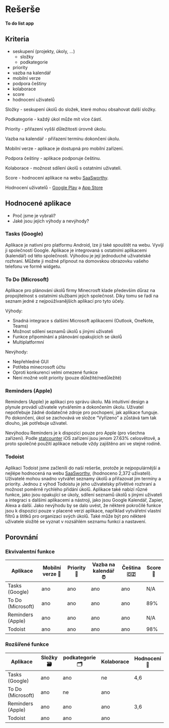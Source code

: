 # Rešerše
**To do list app**

## Kriteria
- seskupení (projekty, úkoly, ...)
    - složky
    - podkategorie  
- priority 
- vazba na kalendář
- mobilní verze
- podpora češtiny
- kolaborace
- score
- hodnocení uživatelů

Složky - seskupení úkolů do složek, které mohou obsahovat další složky.

Podkategorie - každý úkol může mít více částí.

Priority - přiřazení vyšší důležitosti úrovně úkolu.

Vazba na kalendář - přiřazení termínu dokončení úkolu.

Mobilní verze - aplikace je dostupná pro mobilní zařízení.

Podpora češtiny - aplikace podporuje češtinu.

Kolaborace - možnost sdílení úkolů s ostatními uživateli.

Score - hodnocení aplikace na webu [SaaSworthy](https://www.saasworthy.com/).

Hodnocení uživatelů - [Google Play](https://play.google.com/store/apps) a [App Store](https://www.apple.com/cz/app-store/)

## Hodnocené aplikace
- Proč jsme je vybrali?
- Jaké jsou jejich výhody a nevýhody?

### Tasks (Google)
Aplikace je nativní pro platformu Android, lze ji také spouštět na webu. Vyvíjí ji společností Google. Aplikace je integrovaná s ostatními aplikacemi (kalendář) od této společnosti. Výhodou je její jednoduché uživatelské rozhraní. Můžete ji možné připnout na domovskou obrazovku vašeho telefonu ve formě widgetu. 

### To Do (Microsoft)
Aplikace pro plánování úkolů firmy Minecrosft klade především důraz na propojitelnost s ostatními službami jejich společnost. Díky tomu se řadí na seznam jedné z nejpoúžívanějších aplikací pro tyto účely.

Výhody:
- Snadná integrace s dalšími Microsoft aplikacemi (Outlook, OneNote, Teams)
- Možnost sdílení seznamů úkolů s jinými uživateli
- Funkce připomínání a plánování opakujících se úkolů
- Multiplatformní

Nevýhody:
- Nepřehledné GUI
- Potřeba minecrosoft účtu
- Oproti konkurenci velmi omezené funkce
- Není možné volit priority (pouze důležité/nedůležité)
### Reminders (Apple)
Reminders (Apple) je aplikaci pro správu úkolu. Má intuitivní design a plynule provádí uživatele vytvářením a dokončením úkolu. Uživatel nepotřebuje žádné dodatečné zdroje pro pochopení, jak aplikace funguje. Po dokončení, úkol se zachovává ve složce “Vyřízeno” a zůstává tam tak dlouho, jak potřebuje uživatel. 

Nevýhodou Reminders je k dispozici pouze pro Apple (pro všechna zařízení). Podle [statcounter](https://gs.statcounter.com/os-market-share/mobile/worldwide/#quarterly-202301-202301-bar) iOS zařízení jsou jenom 27.63% celosvětově, a proto společné použití aplikace nebude vždy zajištěno ani ve stejné rodině.

### Todoist
Aplikaci Todoist jsme začlenili do naší rešerše, protože je nejpopulárnější a nejlépe hodnocená na webu [SaaSworthy](https://www.saasworthy.com/), (hodnoceno 2,372 uživateli). Uživatelé mohou snadno vytvářet seznamy úkolů a přiřazovat jim termíny a priority.
Jednou z výhod Todoistu je jeho uživatelsky přívětivé rozhraní a možnost poměrně rychlého přidání úkolů. Aplikace také nabízí různé funkce, jako jsou opakující se úkoly, sdílení seznamů úkolů s jinými uživateli a integraci s dalšími aplikacemi a nástroji, jako jsou Google Kalendář, Zapier, Alexa a další.
Jako nevýhodu by se dalo uvést, že některé pokročilé funkce jsou k dispozici pouze v placené verzi aplikace, například vytvářetní vlastní filtrů a štítků pro organizaci svých úkolů. Také může být pro některé uživatele složité se vyznat v rozsáhlém seznamu funkcí a nastavení.

## Porovnání

### Ekvivalentní funkce
| Aplikace | Mobilní verze 📱 | Priority 🌟 | Vazba na kalendář ⏰ | Čeština 🇨🇿 | Score 💯 |
|  --- | --- | --- | --- | --- | --- |
| Tasks (Google) | ano | ano | ano | ano | N/A |
| To Do (Microsoft) | ano | ano | ano | ano | 89% |
| Reminders (Apple) | ano | ano | ano | ano | N/A |
| Todoist | ano | ano | ano | ano | 98% |

### Rozšířené funkce
| Aplikace | Složky 🗃 | podkategorie 🗂 | Kolaborace | Hodnocení 🧮️ |
| --- | --- | --- | --- | --- |
| Tasks (Google) | ano | ano | ne | 4,6 |
| To Do (Microsoft) | ano | ne | ano |  |
| Reminders (Apple) | ano | ano | ano | 3,6 |
| Todoist | ano | ano | ano |  |

